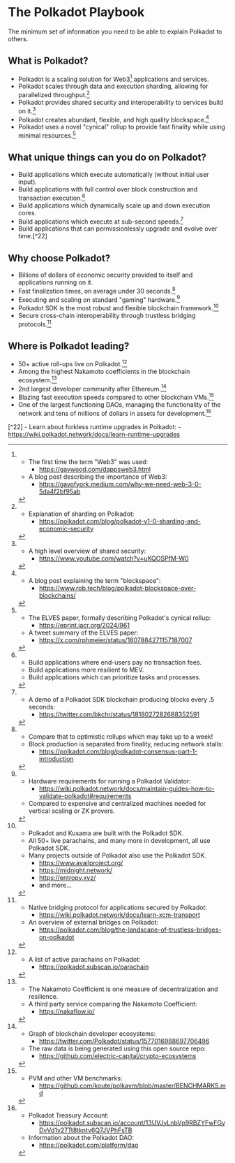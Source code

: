 # The Polkadot Playbook

The minimum set of information you need to be able to explain Polkadot to others.

## What is Polkadot?

- Polkadot is a scaling solution for Web3[^1] applications and services.
- Polkadot scales through data and execution sharding, allowing for parallelized throughput.[^2]
- Polkadot provides shared security and interoperability to services build on it.[^3]
- Polkadot creates abundant, flexible, and high quality blockspace.[^4]
- Polkadot uses a novel "cynical" rollup to provide fast finality while using minimal resources.[^5]

## What unique things can you do on Polkadot?

- Build applications which execute automatically (without initial user input).
- Build applications with full control over block construction and transaction execution.[^20]
- Build applications which dynamically scale up and down execution cores.
- Build applications which execute at sub-second speeds.[^21]
- Build applications that can permissionlessly upgrade and evolve over time.[^22]

## Why choose Polkadot?

- Billions of dollars of economic security provided to itself and applications running on it.
- Fast finalization times, on average under 30 seconds.[^31]
- Executing and scaling on standard "gaming" hardware.[^32]
- Polkadot SDK is the most robust and flexible blockchain framework.[^34]
- Secure cross-chain interoperability through trustless bridging protocols.[^35]

## Where is Polkadot leading?

- 50+ active roll-ups live on Polkadot.[^40]
- Among the highest Nakamoto coefficients in the blockchain ecosystem.[^41]
- 2nd largest developer community after Ethereum.[^42]
- Blazing fast execution speeds compared to other blockchain VMs.[^43]
- One of the largest functioning DAOs, managing the functionality of the network and tens of millions of dollars in assets for development.[^44]

[^1]:
	- The first time the term "Web3" was used:
		- https://gavwood.com/dappsweb3.html
	- A blog post describing the importance of Web3:
		- https://gavofyork.medium.com/why-we-need-web-3-0-5da4f2bf95ab

[^2]:
	- Explanation of sharding on Polkadot:
		- https://polkadot.com/blog/polkadot-v1-0-sharding-and-economic-security
[^3]:
	- A high level overview of shared security:
		- https://www.youtube.com/watch?v=uKQOSPfM-W0
[^4]:
	- A blog post explaining the term "blockspace":
		- https://www.rob.tech/blog/polkadot-blockspace-over-blockchains/
[^5]:
	- The ELVES paper, formally describing Polkadot's cynical rollup:
		- https://eprint.iacr.org/2024/961
	- A tweet summary of the ELVES paper:
		- https://x.com/rphmeier/status/1807884271157187007

[^20]:
	- Build applications where end-users pay no transaction fees.
	- Build applications more resilient to MEV.
	- Build applications which can prioritize tasks and processes.

[^21]:
	- A demo of a Polkadot SDK blockchain producing blocks every .5 seconds:
		- https://twitter.com/bkchr/status/1818027282688352591

[^22]
	- Learn about forkless runtime upgrades in Polkadot:
		- https://wiki.polkadot.network/docs/learn-runtime-upgrades

[^31]:
	- Compare that to optimistic rollups which may take up to a week!
	- Block production is separated from finality, reducing network stalls:
		- https://polkadot.com/blog/polkadot-consensus-part-1-introduction

[^32]:
	- Hardware requirements for running a Polkadot Validator:
		- https://wiki.polkadot.network/docs/maintain-guides-how-to-validate-polkadot#requirements
	- Compared to expensive and centralized machines needed for vertical scaling or ZK provers.

[^34]:
	- Polkadot and Kusama are built with the Polkadot SDK.
	- All 50+ live parachains, and many more in development, all use Polkadot SDK.
	- Many projects outside of Polkadot also use the Polkadot SDK.
		- https://www.availproject.org/
		- https://midnight.network/
		- https://entropy.xyz/
		- and more...

[^35]:
	- Native bridging protocol for applications secured by Polkadot:
		- https://wiki.polkadot.network/docs/learn-xcm-transport
	- An overview of external bridges on Polkadot:
		- https://polkadot.com/blog/the-landscape-of-trustless-bridges-on-polkadot

[^40]:
	- A list of active parachains on Polkadot:
		- https://polkadot.subscan.io/parachain

[^41]:
	- The Nakamoto Coefficient is one measure of decentralization and resilience.
	- A third party service comparing the Nakamoto Coefficient:
		- https://nakaflow.io/
[^42]:
	- Graph of blockchain developer ecosystems:
		- https://twitter.com/Polkadot/status/1577016988697706496
	- The raw data is being generated using this open source repo:
		- https://github.com/electric-capital/crypto-ecosystems
[^43]:
	- PVM and other VM benchmarks:
		- https://github.com/koute/polkavm/blob/master/BENCHMARKS.md
[^44]:
	- Polkadot Treasury Account:
		- https://polkadot.subscan.io/account/13UVJyLnbVp9RBZYFwFGyDvVd1y27Tt8tkntv6Q7JVPhFsTB
	- Information about the Polkadot DAO:
		- https://polkadot.com/platform/dao
